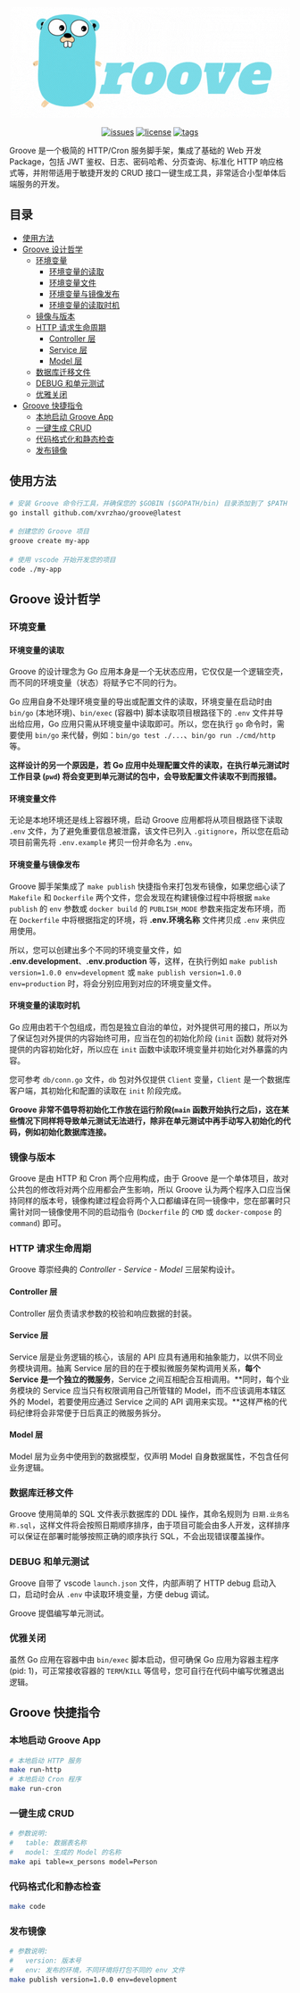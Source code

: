 <p align="center"><img src="./logo.gif" /></p>

<p align="center">
  <a href="https://github.com/xvrzhao/groove/issues"><img src="https://img.shields.io/github/issues/xvrzhao/groove" alt="issues"></a>
  <a href="https://github.com/xvrzhao/groove/blob/main/LICENSE"><img src="https://img.shields.io/github/license/xvrzhao/groove" alt="license"></a>
  <a href="https://github.com/xvrzhao/groove/tags"><img src="https://img.shields.io/github/v/tag/xvrzhao/groove?label=version" alt="tags"></a>
</p>

Groove 是一个极简的 HTTP/Cron 服务脚手架，集成了基础的 Web 开发 Package，包括 JWT 鉴权、日志、密码哈希、分页查询、标准化 HTTP 响应格式等，并附带适用于敏捷开发的 CRUD 接口一键生成工具，非常适合小型单体后端服务的开发。

## 目录

<!-- toc -->

- [使用方法](#%E4%BD%BF%E7%94%A8%E6%96%B9%E6%B3%95)
- [Groove 设计哲学](#groove-%E8%AE%BE%E8%AE%A1%E5%93%B2%E5%AD%A6)
  * [环境变量](#%E7%8E%AF%E5%A2%83%E5%8F%98%E9%87%8F)
    + [环境变量的读取](#%E7%8E%AF%E5%A2%83%E5%8F%98%E9%87%8F%E7%9A%84%E8%AF%BB%E5%8F%96)
    + [环境变量文件](#%E7%8E%AF%E5%A2%83%E5%8F%98%E9%87%8F%E6%96%87%E4%BB%B6)
    + [环境变量与镜像发布](#%E7%8E%AF%E5%A2%83%E5%8F%98%E9%87%8F%E4%B8%8E%E9%95%9C%E5%83%8F%E5%8F%91%E5%B8%83)
    + [环境变量的读取时机](#%E7%8E%AF%E5%A2%83%E5%8F%98%E9%87%8F%E7%9A%84%E8%AF%BB%E5%8F%96%E6%97%B6%E6%9C%BA)
  * [镜像与版本](#%E9%95%9C%E5%83%8F%E4%B8%8E%E7%89%88%E6%9C%AC)
  * [HTTP 请求生命周期](#http-%E8%AF%B7%E6%B1%82%E7%94%9F%E5%91%BD%E5%91%A8%E6%9C%9F)
    + [Controller 层](#controller-%E5%B1%82)
    + [Service 层](#service-%E5%B1%82)
    + [Model 层](#model-%E5%B1%82)
  * [数据库迁移文件](#%E6%95%B0%E6%8D%AE%E5%BA%93%E8%BF%81%E7%A7%BB%E6%96%87%E4%BB%B6)
  * [DEBUG 和单元测试](#debug-%E5%92%8C%E5%8D%95%E5%85%83%E6%B5%8B%E8%AF%95)
  * [优雅关闭](#%E4%BC%98%E9%9B%85%E5%85%B3%E9%97%AD)
- [Groove 快捷指令](#groove-%E5%BF%AB%E6%8D%B7%E6%8C%87%E4%BB%A4)
  * [本地启动 Groove App](#%E6%9C%AC%E5%9C%B0%E5%90%AF%E5%8A%A8-groove-app)
  * [一键生成 CRUD](#%E4%B8%80%E9%94%AE%E7%94%9F%E6%88%90-crud)
  * [代码格式化和静态检查](#%E4%BB%A3%E7%A0%81%E6%A0%BC%E5%BC%8F%E5%8C%96%E5%92%8C%E9%9D%99%E6%80%81%E6%A3%80%E6%9F%A5)
  * [发布镜像](#%E5%8F%91%E5%B8%83%E9%95%9C%E5%83%8F)

<!-- tocstop -->

## 使用方法

```bash
# 安装 Groove 命令行工具，并确保您的 $GOBIN ($GOPATH/bin) 目录添加到了 $PATH 环境变量
go install github.com/xvrzhao/groove@latest

# 创建您的 Groove 项目
groove create my-app

# 使用 vscode 开始开发您的项目
code ./my-app
```

## Groove 设计哲学

### 环境变量

#### 环境变量的读取

Groove 的设计理念为 Go 应用本身是一个无状态应用，它仅仅是一个逻辑空壳，而不同的环境变量（状态）将赋予它不同的行为。

Go 应用自身不处理环境变量的导出或配置文件的读取，环境变量在启动时由 `bin/go` (本地环境)、`bin/exec` (容器中) 脚本读取项目根路径下的 `.env` 文件并导出给应用，Go 应用只需从环境变量中读取即可。所以，您在执行 `go` 命令时，需要使用 `bin/go` 来代替，例如：`bin/go test ./...`、`bin/go run ./cmd/http` 等。

**这样设计的另一个原因是，若 Go 应用中处理配置文件的读取，在执行单元测试时工作目录 (`pwd`) 将会变更到单元测试的包中，会导致配置文件读取不到而报错。**

#### 环境变量文件

无论是本地环境还是线上容器环境，启动 Groove 应用都将从项目根路径下读取 `.env` 文件，为了避免重要信息被泄露，该文件已列入 `.gitignore`，所以您在启动项目前需先将 `.env.example` 拷贝一份并命名为 `.env`。

#### 环境变量与镜像发布

Groove 脚手架集成了 `make publish` 快捷指令来打包发布镜像，如果您细心读了 `Makefile` 和 `Dockerfile` 两个文件，您会发现在构建镜像过程中将根据 `make publish` 的 `env` 参数或 `docker build` 的 `PUBLISH_MODE` 参数来指定发布环境，而在 `Dockerfile` 中将根据指定的环境，将 **.env.环境名称** 文件拷贝成 `.env` 来供应用使用。

所以，您可以创建出多个不同的环境变量文件，如 **.env.development**、**.env.production** 等，这样，在执行例如 `make publish version=1.0.0 env=development` 或 `make publish version=1.0.0 env=production` 时，将会分别应用到对应的环境变量文件。

#### 环境变量的读取时机

Go 应用由若干个包组成，而包是独立自治的单位，对外提供可用的接口，所以为了保证包对外提供的内容始终可用，应当在包的初始化阶段 (`init` 函数) 就将对外提供的内容初始化好，所以应在 `init` 函数中读取环境变量并初始化对外暴露的内容。

您可参考 `db/conn.go` 文件，`db` 包对外仅提供 `Client` 变量，`Client` 是一个数据库客户端，其初始化和配置的读取在 `init` 阶段完成。

**Groove 非常不倡导将初始化工作放在运行阶段(`main` 函数开始执行之后)，这在某些情况下同样将导致单元测试无法进行，除非在单元测试中再手动写入初始化的代码，例如初始化数据库连接。**

### 镜像与版本

Groove 是由 HTTP 和 Cron 两个应用构成，由于 Groove 是一个单体项目，故对公共包的修改将对两个应用都会产生影响，所以 Groove 认为两个程序入口应当保持同样的版本号，镜像构建过程会将两个入口都编译在同一镜像中，您在部署时只需针对同一镜像使用不同的启动指令 (`Dockerfile` 的 `CMD` 或 `docker-compose` 的 `command`) 即可。

### HTTP 请求生命周期

Groove 尊崇经典的 *Controller - Service - Model* 三层架构设计。

#### Controller 层

Controller 层负责请求参数的校验和响应数据的封装。

#### Service 层

Service 层是业务逻辑的核心，该层的 API 应具有通用和抽象能力，以供不同业务模块调用。抽离 Service 层的目的在于模拟微服务架构调用关系，**每个 Service 是一个独立的微服务**，Service 之间互相配合互相调用。**同时，每个业务模块的 Service 应当只有权限调用自己所管辖的 Model，而不应该调用本辖区外的 Model，若要使用应通过 Service 之间的 API 调用来实现。**这样严格的代码纪律将会非常便于日后真正的微服务拆分。

#### Model 层

Model 层为业务中使用到的数据模型，仅声明 Model 自身数据属性，不包含任何业务逻辑。

### 数据库迁移文件

Groove 使用简单的 SQL 文件表示数据库的 DDL 操作，其命名规则为 `日期.业务名称.sql`，这样文件将会按照日期顺序排序，由于项目可能会由多人开发，这样排序可以保证在部署时能够按照正确的顺序执行 SQL，不会出现错误覆盖操作。

### DEBUG 和单元测试

Groove 自带了 vscode `launch.json` 文件，内部声明了 HTTP debug 启动入口，启动时会从 `.env` 中读取环境变量，方便 debug 调试。

Groove 提倡编写单元测试。

### 优雅关闭

虽然 Go 应用在容器中由 `bin/exec` 脚本启动，但可确保 Go 应用为容器主程序 (pid: 1)，可正常接收容器的 `TERM`/`KILL` 等信号，您可自行在代码中编写优雅退出逻辑。

## Groove 快捷指令

### 本地启动 Groove App

```bash
# 本地启动 HTTP 服务
make run-http
# 本地启动 Cron 程序
make run-cron
```

### 一键生成 CRUD

```bash
# 参数说明:
#   table: 数据表名称
#   model: 生成的 Model 的名称
make api table=x_persons model=Person
```

### 代码格式化和静态检查

```bash
make code
```

### 发布镜像

```bash
# 参数说明:
#   version: 版本号
#   env: 发布的环境，不同环境将打包不同的 env 文件
make publish version=1.0.0 env=development
```
